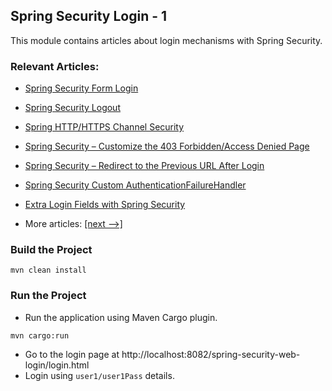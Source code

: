 ## Spring Security Login - 1

This module contains articles about login mechanisms with Spring Security.

### Relevant Articles:

- [Spring Security Form Login](docs/SpringSecurity_FormLogin.md)
- [Spring Security Logout](docs/SpringSecurity_Logout.md)
- [Spring HTTP/HTTPS Channel Security](docs/SpringSecurity_HttpsChannel.md)
- [Spring Security – Customize the 403 Forbidden/Access Denied Page](docs/SpringSecurity_Custom_AccessDeniedPage.md)
- [Spring Security – Redirect to the Previous URL After Login]()
- [Spring Security Custom AuthenticationFailureHandler]()
- [Extra Login Fields with Spring Security]()

- More articles: [[next -->]](../spring-security-web-login-2/README.md)

### Build the Project

```
mvn clean install
```

### Run the Project

- Run the application using Maven Cargo plugin.

```
mvn cargo:run
```

- Go to the login page at http://localhost:8082/spring-security-web-login/login.html
- Login using ```user1/user1Pass``` details.
